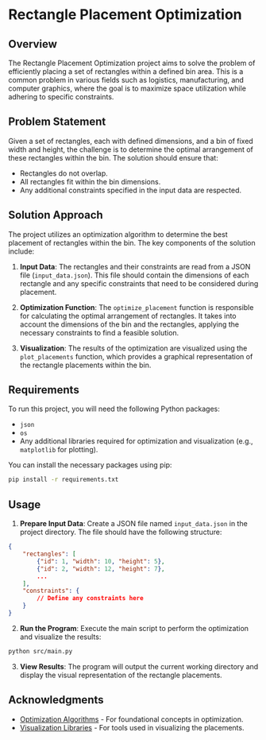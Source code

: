 # Rectangle Placement Optimization

## Overview

The Rectangle Placement Optimization project aims to solve the problem of efficiently placing a set of rectangles within a defined bin area. This is a common problem in various fields such as logistics, manufacturing, and computer graphics, where the goal is to maximize space utilization while adhering to specific constraints.

## Problem Statement

Given a set of rectangles, each with defined dimensions, and a bin of fixed width and height, the challenge is to determine the optimal arrangement of these rectangles within the bin. The solution should ensure that:

- Rectangles do not overlap.
- All rectangles fit within the bin dimensions.
- Any additional constraints specified in the input data are respected.

## Solution Approach

The project utilizes an optimization algorithm to determine the best placement of rectangles within the bin. The key components of the solution include:

1. **Input Data**: The rectangles and their constraints are read from a JSON file (`input_data.json`). This file should contain the dimensions of each rectangle and any specific constraints that need to be considered during placement.

2. **Optimization Function**: The `optimize_placement` function is responsible for calculating the optimal arrangement of rectangles. It takes into account the dimensions of the bin and the rectangles, applying the necessary constraints to find a feasible solution.

3. **Visualization**: The results of the optimization are visualized using the `plot_placements` function, which provides a graphical representation of the rectangle placements within the bin.

## Requirements

To run this project, you will need the following Python packages:

- `json`
- `os`
- Any additional libraries required for optimization and visualization (e.g., `matplotlib` for plotting).

You can install the necessary packages using pip:

```bash
pip install -r requirements.txt
```

## Usage

1. **Prepare Input Data**: Create a JSON file named `input_data.json` in the project directory. The file should have the following structure:

```json
{
    "rectangles": [
        {"id": 1, "width": 10, "height": 5},
        {"id": 2, "width": 12, "height": 7},
        ...
    ],
    "constraints": {
        // Define any constraints here
    }
}
```

2. **Run the Program**: Execute the main script to perform the optimization and visualize the results:

```bash
python src/main.py
```

3. **View Results**: The program will output the current working directory and display the visual representation of the rectangle placements.

## Acknowledgments

- [Optimization Algorithms](https://en.wikipedia.org/wiki/Optimization) - For foundational concepts in optimization.
- [Visualization Libraries](https://matplotlib.org/) - For tools used in visualizing the placements.

